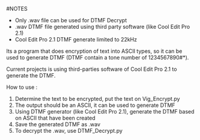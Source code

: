 #NOTES
- Only .wav file can be used for DTMF Decrypt
- .wav DTMF file generated using third party software (like Cool Edit Pro 2.1)
- Cool Edit Pro 2.1 DTMF generate limited to 22kHz

Its a program that does encryption of text into ASCII types, so it can be used to generate DTMF (DTMF contain a tone number of 1234567890#*).

Current projects is using third-parties software of Cool Edit Pro 2.1 to generate the DTMF.

How to use :
1. Determine the text to be encrypted, put the text on Vig_Encrypt.py
2. The output should be an ASCII, it can be used to generate DTMF
3. Using DTMF generator (like Cool Edit Pro 2.1), generate the DTMF based on ASCII that have been created
4. Save the generated DTMF as .wav
5. To decrypt the .wav, use DTMF_Decrypt.py
